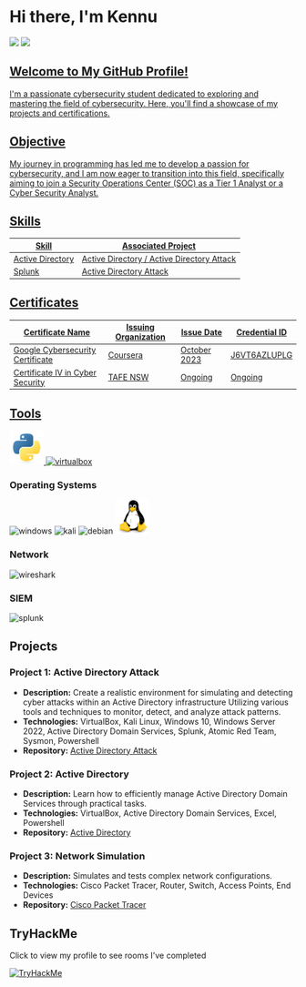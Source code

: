 # Hi there, I'm Kennu
<a href="https://www.linkedin.com/in/kennuchallenger/"><img src="https://img.shields.io/badge/LinkedIn-0077B5?style=for-the-badge&logo=linkedin&logoColor=white" /></a>
<a href="https://tryhackme.com/p/KennuC"><img src="https://img.shields.io/badge/TryHackMe-212C42?style=for-the-badge&logo=tryhackme&logoColor=white"/>


## Welcome to My GitHub Profile!
I'm a passionate cybersecurity student dedicated to exploring and mastering the field of cybersecurity. Here, you'll find a showcase of my projects and certifications. 


## Objective

My journey in programming has led me to develop a passion for cybersecurity, and I am now eager to transition into this field, specifically aiming to join a Security Operations Center (SOC) as a Tier 1 Analyst or a Cyber Security Analyst.

## Skills

| Skill                                         | Associated Project         |
|-----------------------------------------------|----------------------------|
| Active Directory   | [Active Directory](https://github.com/KennuC/ActiveDirectory/) / [Active Directory Attack](https://github.com/KennuC/ActiveDirectoryAttack/) |
| Splunk | [Active Directory Attack](https://github.com/KennuC/ActiveDirectoryAttack/) |


## Certificates
| Certificate Name                         | Issuing Organization      | Issue Date      | Credential ID    |
| ---------------------------------------- | ------------------------- | --------------- | ---------------- |
| [Google Cybersecurity Certificate](https://www.coursera.org/professional-certificates/google-cybersecurity) | Coursera               | October 2023    | [J6VT6AZLUPLG](https://www.coursera.org/account/accomplishments/professional-cert/J6VT6AZLUPLG)        |
| [Certificate IV in Cyber Security](https://www.tafensw.edu.au/course-areas/information-and-communication-technology/courses/certificate-iv-in-cyber-security--22603VIC-01) | TAFE NSW               | Ongoing    |  Ongoing       |

## Tools
<p align="left"> 
  <img src="https://raw.githubusercontent.com/devicons/devicon/master/icons/python/python-original.svg" alt="python" width="60" height="60"/>
  <img src="https://www.vectorlogo.zone/logos/virtualbox/virtualbox-icon.svg" alt="virtualbox" width="60" height="60"/> </a>
  
</p>

### Operating Systems
<p align="left"> 
  <img src="https://upload.wikimedia.org/wikipedia/commons/5/5f/Windows_logo_-_2012.svg" alt="windows" width="60" height="60"/>
  <img src="https://upload.wikimedia.org/wikipedia/commons/2/2b/Kali-dragon-icon.svg" alt="kali" width="60" height="60"/>
  <img src="https://www.debian.org/logos/openlogo-nd.svg" alt="debian" width="60" height="60"/>
  <img src="https://raw.githubusercontent.com/devicons/devicon/master/icons/linux/linux-original.svg" alt="linux" width="60" height="60"/>

### Network
<p align="left"> 
  <img src="https://upload.wikimedia.org/wikipedia/commons/d/df/Wireshark_icon.svg" alt="wireshark" width="60" height="60"/>
</p>

### SIEM
<p align="left"> 
  <img src="https://github.com/KennuC/KennuC/assets/131323586/c296a199-c9e7-4a1e-ab00-86b6320a4c59" alt="splunk" width="60" height="60"/>
</p>


## Projects

### Project 1: Active Directory Attack
- **Description:** Create a realistic environment for simulating and detecting cyber attacks within an Active Directory infrastructure Utilizing various tools and techniques to monitor, detect, and analyze attack patterns.
- **Technologies:** VirtualBox, Kali Linux, Windows 10, Windows Server 2022, Active Directory Domain Services, Splunk, Atomic Red Team, Sysmon, Powershell
- **Repository:** [Active Directory Attack](https://github.com/KennuC/ActiveDirectoryAttack/)

### Project 2: Active Directory
- **Description:** Learn how to efficiently manage Active Directory Domain Services through practical tasks.
- **Technologies:** VirtualBox, Active Directory Domain Services, Excel, Powershell
- **Repository:** [Active Directory](https://github.com/KennuC/ActiveDirectory/)

### Project 3: Network Simulation
- **Description:** Simulates and tests complex network configurations.
- **Technologies:** Cisco Packet Tracer, Router, Switch, Access Points, End Devices
- **Repository:** [Cisco Packet Tracer](https://github.com/KennuC/CiscoPacketTracer)

## TryHackMe 
Click to view my profile to see rooms I've completed
<p><a href="https://tryhackme.com/p/KennuC" target="_blank" rel="noreferrer"> <img src="https://tryhackme-badges.s3.amazonaws.com/KennuC.png" alt="TryHackMe"></p>
